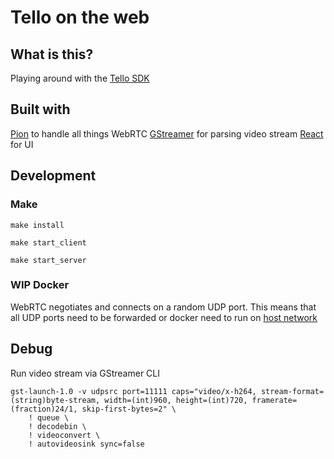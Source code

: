 # Tello on the web

## What is this?
Playing around with the [Tello SDK](https://terra-1-g.djicdn.com/2d4dce68897a46b19fc717f3576b7c6a/Tello%20%E7%BC%96%E7%A8%8B%E7%9B%B8%E5%85%B3/For%20Tello/Tello%20SDK%20Documentation%20EN_1.3_1122.pdf)

## Built with
[Pion](https://github.com/pion/) to handle all things WebRTC
[GStreamer](https://gstreamer.freedesktop.org/) for parsing video stream
[React](https://reactjs.org/) for UI

## Development

### Make

```
make install
```

```
make start_client
```

```
make start_server
```

### WIP Docker
WebRTC negotiates and connects on a random UDP port. This means that all UDP ports need to be forwarded or docker need to run on [host network](https://docs.docker.com/network/host/)


## Debug

Run video stream via GStreamer CLI
```
gst-launch-1.0 -v udpsrc port=11111 caps="video/x-h264, stream-format=(string)byte-stream, width=(int)960, height=(int)720, framerate=(fraction)24/1, skip-first-bytes=2" \
    ! queue \
    ! decodebin \
    ! videoconvert \
    ! autovideosink sync=false
```
